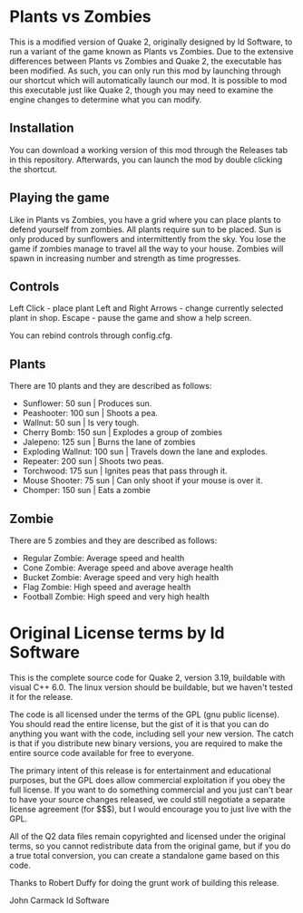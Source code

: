 # Plants vs Zombies
This is a modified version of Quake 2, originally designed by Id Software, to run a variant of the game known as Plants vs Zombies. Due to the extensive differences between Plants vs Zombies and Quake 2, the executable has been modified. As such, you can only run this mod by launching through our shortcut which will automatically launch our mod. It is possible to mod this executable just like Quake 2, though you may need to examine the engine changes to determine what you can modify.    

## Installation
You can download a working version of this mod through the Releases tab in this repository. Afterwards, you can launch the mod by double clicking the shortcut. 

## Playing the game
Like in Plants vs Zombies, you have a grid where you can place plants to defend yourself from zombies. All plants require sun to be placed. Sun is only produced by sunflowers and intermittently from the sky. You lose the game if zombies manage to travel all the way to your house. Zombies will spawn in increasing number and strength as time progresses.
## Controls
Left Click - place plant
Left and Right Arrows - change currently selected plant in shop.
Escape - pause the game and show a help screen.

You can rebind controls through config.cfg.
## Plants
There are 10 plants and they are described as follows:
- Sunflower: 50 sun | Produces sun. 
- Peashooter: 100 sun | Shoots a pea.
- Wallnut: 50 sun | Is very tough.
- Cherry Bomb: 150 sun | Explodes a group of zombies
- Jalepeno: 125 sun | Burns the lane of zombies
- Exploding Wallnut: 100 sun | Travels down the lane and explodes.
- Repeater: 200 sun | Shoots two peas.
- Torchwood: 175 sun | Ignites peas that pass through it.
- Mouse Shooter: 75 sun | Can only shoot if your mouse is over it.
- Chomper: 150 sun | Eats a zombie
## Zombie
There are 5 zombies and they are described as follows:
- Regular Zombie: Average speed and health
- Cone Zombie: Average speed and above average health
- Bucket Zombie: Average speed and very high health
- Flag Zombie: High speed and average health
- Football Zombie: High speed and very high health

# Original License terms by Id Software
This is the complete source code for Quake 2, version 3.19, buildable with
visual C++ 6.0.  The linux version should be buildable, but we haven't
tested it for the release.

The code is all licensed under the terms of the GPL (gnu public license).  
You should read the entire license, but the gist of it is that you can do 
anything you want with the code, including sell your new version.  The catch 
is that if you distribute new binary versions, you are required to make the 
entire source code available for free to everyone.

The primary intent of this release is for entertainment and educational 
purposes, but the GPL does allow commercial exploitation if you obey the 
full license.  If you want to do something commercial and you just can't bear 
to have your source changes released, we could still negotiate a separate 
license agreement (for $$$), but I would encourage you to just live with the 
GPL.

All of the Q2 data files remain copyrighted and licensed under the 
original terms, so you cannot redistribute data from the original game, but if 
you do a true total conversion, you can create a standalone game based on 
this code.

Thanks to Robert Duffy for doing the grunt work of building this release.

John Carmack
Id Software



